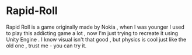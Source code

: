# Rapid-Roll
Rapid Roll is a game originally made by Nokia , when I was younger I used to play this addicting game a lot , now I'm just trying to recreate it using Unity Engine . I know visual isn't that good , but physics is cool just like the old one , trust me - you can try it.
